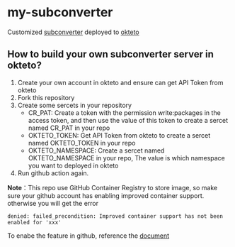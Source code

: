# my-subconverter

Customized [subconverter](https://github.com/tindy2013/subconverter) deployed to [okteto](https://cloud.okteto.com/)

## How to build your own subconverter server in okteto?
1. Create your own account in okteto and ensure can get API Token from okteto
2. Fork this repository
3. Create some sercets in your repository
   - CR_PAT: Create a token with the permission write:packages in the access token, and then use the value of this token to create a sercet named CR_PAT in your repo
   - OKTETO_TOKEN: Get API Token from okteto to create a sercet named OKTETO_TOKEN in your repo
   - OKTETO_NAMESPACE: Create a sercet named OKTETO_NAMESPACE in your repo, The value is which namespace you want to deployed in okteto
4. Run github action again.

**Note**：This repo use GitHub Container Registry to store image, so make sure your github account has enabling improved container support. otherwise you will get the error
```
denied: failed_precondition: Improved container support has not been enabled for 'xxx'
```
To enabe the feature in github, reference the [document](https://docs.github.com/en/free-pro-team@latest/packages/getting-started-with-github-container-registry/enabling-improved-container-support#enabling-github-container-registry-for-your-personal-account)
